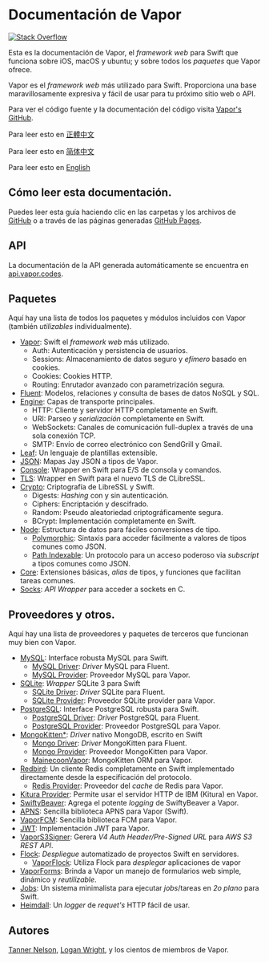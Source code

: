 # Documentación de Vapor 

[![Stack Overflow](https://img.shields.io/stackexchange/stackoverflow/t/vapor.svg)](http://stackoverflow.com/questions/tagged/vapor)

Esta es la documentación de Vapor, el _framework web_ para Swift que funciona sobre iOS, macOS y ubuntu; y sobre todos los _paquetes_ que Vapor ofrece.

Vapor es el _framework web_  más utilizado para Swift. Proporciona una base maravillosamente expresiva y fácil de usar para tu próximo sitio web o API.

Para ver el código fuente y la documentación del código visita [Vapor's GitHub](https://github.com/vapor/vapor).

Para leer esto en [正體中文](README.zh-hant.md)

Para leer esto en [简体中文](README.zh-cn.md)

Para leer esto en [English](README.md)

## Cómo leer esta documentación.

Puedes leer esta guía haciendo clic en las carpetas y los archivos de [GitHub](https://github.com/vapor/documentation) o a través de las páginas generadas [GitHub Pages](https://vapor.github.io/documentation/).

## API 

La documentación de la API generada automáticamente se encuentra en [api.vapor.codes](http://api.vapor.codes).

## Paquetes

Aquí hay una lista de todos los paquetes y módulos incluidos con Vapor (también _utilizables_ individualmente).

- [Vapor](https://github.com/vapor/vapor): Swift el _framework web_ más utilizado.
	- Auth: Autenticación y persistencia de usuarios.
	- Sessions: Almacenamiento de datos seguro y _efímero_ basado en cookies.
	- Cookies: Cookies HTTP.
	- Routing: Enrutador avanzado con parametrización segura.
- [Fluent](https://github.com/vapor/fluent): Modelos, relaciones y consulta de bases de datos NoSQL y SQL.
- [Engine](https://github.com/vapor/engine): Capas de transporte principales.
	- HTTP: Cliente y servidor HTTP completamente en Swift.
	- URI:  Parseo y _serialización_ completamente en Swift.
	- WebSockets: Canales de comunicación full-duplex a través de una sola conexión TCP.		
	- SMTP: Envío de correo electrónico con SendGrill y Gmail.
- [Leaf](https://github.com/vapor/leaf): Un lenguaje de plantillas extensible.
- [JSON](https://github.com/vapor/json): Mapas Jay JSON a tipos de Vapor.
- [Console](https://github.com/vapor/console): Wrapper en Swift para E/S de consola y comandos.
- [TLS](https://github.com/vapor/tls): Wrapper en Swift para el nuevo TLS de CLibreSSL.
- [Crypto](https://github.com/vapor/crypto): Criptografía  de LibreSSL y Swift.
	- Digests: _Hashing_ con y sin autenticación.
	- Ciphers: Encriptación y descifrado.
	- Random: Pseudo aleatoriedad criptográficamente segura.
	- BCrypt: Implementación completamente en Swift.
- [Node](https://github.com/vapor/node): Estructura de datos para fáciles conversiones de tipo.
	- [Polymorphic](https://github.com/vapor/polymorphic): Sintaxis para acceder fácilmente a valores de tipos comunes como JSON.
	- [Path Indexable](https://github.com/vapor/path-indexable): Un protocolo para un acceso poderoso via _subscript_ a tipos comunes como JSON.
- [Core](https://github.com/vapor/core): Extensiones básicas, _alias_ de tipos, y funciones que facilitan tareas comunes.
- [Socks](https://github.com/vapor/socks): _API Wrapper_ para acceder a sockets en C.

## Proveedores y otros.

Aquí hay una lista de proveedores y paquetes de terceros que funcionan muy bien con Vapor.

- [MySQL](https://github.com/vapor/mysql): Interface robusta MySQL para Swift.
	- [MySQL Driver](https://github.com/vapor/mysql-driver): _Driver_ MySQL  para Fluent.
	- [MySQL Provider](https://github.com/vapor/mysql-provider): Proveedor MySQL para Vapor.
- [SQLite](https://github.com/vapor/sqlite): _Wrapper_ SQLite 3  para Swift
	- [SQLite Driver](https://github.com/vapor/sqlite-driver): _Driver_ SQLite  para Fluent.
	- [SQLite Provider](https://github.com/vapor/sqlite-provider): Proveedor SQLite provider para Vapor.
- [PostgreSQL](https://github.com/vapor/postgresql): Interface PostgreSQL robusta  para Swift.
	- [PostgreSQL Driver](https://github.com/vapor/postgresql-driver): _Driver_  PostgreSQL para Fluent.
	- [PostgreSQL Provider](https://github.com/vapor/postgresql-provider): Proveedor  PostgreSQL para Vapor.
- [MongoKitten*](https://github.com/OpenKitten/MongoKitten): _Driver_ nativo  MongoDB, escrito en Swift
	- [Mongo Driver](https://github.com/vapor/mongo-driver): _Driver_ MongoKitten para Fluent.
	- [Mongo Provider](https://github.com/vapor/mongo-provider): Proveedor MongoKitten para Vapor.
	- [MainecoonVapor](https://github.com/OpenKitten/MainecoonVapor): MongoKitten ORM para Vapor.
- [Redbird](https://github.com/vapor/redbird): Un cliente Redis completamente en Swift implementado directamente desde la especificación del protocolo.
	- [Redis Provider](https://github.com/vapor/redis-provider): Proveedor del _cache_ de Redis para Vapor.
- [Kitura Provider](https://github.com/vapor/kitura-provider): Permite usar el servidor HTTP de IBM (Kitura) en Vapor.
- [SwiftyBeaver](https://github.com/SwiftyBeaver/SwiftyBeaver-Vapor): Agrega el potente _logging_ de SwiftyBeaver a Vapor.
- [APNS](https://github.com/matthijs2704/vapor-apns): Sencilla biblioteca APNS para Vapor (Swift).
- [VaporFCM](https://github.com/mdab121/vapor-fcm): Sencilla biblioteca FCM para Vapor.
- [JWT](https://github.com/siemensikkema/vapor-jwt): Implementación JWT para Vapor.
- [VaporS3Signer](https://github.com/JustinM1/VaporS3Signer): Gerera _V4 Auth Header/Pre-Signed URL_ para _AWS S3 REST API_.
- [Flock](https://github.com/jakeheis/Flock): _Despliegue_ automatizado de proyectos Swift en servidores.
	- [VaporFlock](https://github.com/jakeheis/VaporFlock): Utiliza Flock para _desplegar_ aplicaciones de vapor
- [VaporForms](https://github.com/bygri/vapor-forms): Brinda a Vapor un manejo de formularios web simple, dinámico y _reutilizable_.
- [Jobs](https://github.com/BrettRToomey/Jobs): Un sistema minimalista para ejecutar _jobs_/tareas en _2o plano_ para Swift.
- [Heimdall](https://github.com/himani93/heimdall): Un _logger_ de _requet's_ HTTP fácil de usar.


## Autores

[Tanner Nelson](mailto:tanner@qutheory.io), [Logan Wright](mailto:logan@qutheory.io), y los cientos de miembros de Vapor.
